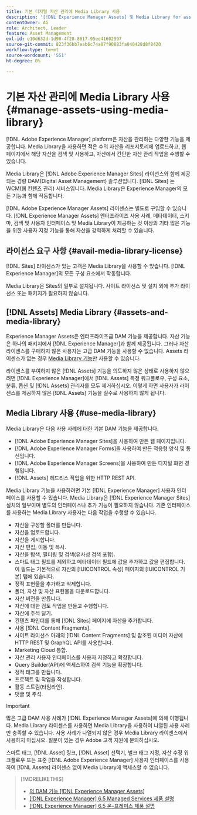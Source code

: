 ```yaml
---
title: 기본 디지털 자산 관리에 Media Library 사용
description: '[!DNL Experience Manager Assets] 및 Media Library for asset management를 참조하십시오.'
contentOwner: AG
role: Architect, Leader
feature: Asset Management
exl-id: e10d632d-1d90-4f28-8617-95ee41602997
source-git-commit: 823f36bb7eab6c74a07f90883fa040428d8f8420
workflow-type: tm+mt
source-wordcount: '551'
ht-degree: 0%

---
```



# 기본 자산 관리에 Media Library 사용 {#manage-assets-using-media-library}

[!DNL Adobe Experience Manager] platform은 자산을 관리하는 다양한 기능을 제공합니다. Media Library을 사용하면 적은 수의 자산을 리포지토리에 업로드하고, 웹 페이지에서 해당 자산을 검색 및 사용하고, 자산에서 간단한 자산 관리 작업을 수행할 수 있습니다.

Media Library은 [!DNL Adobe Experience Manager Sites] 라이선스와 함께 제공되는 경량 DAM(Digital Asset Management) 솔루션입니다. [!DNL Sites] 는 WCM(웹 컨텐츠 관리) 서비스입니다. Media Library은 Experience Manager의 모든 기능과 함께 작동합니다.

[!DNL Adobe Experience Manager Assets] 라이센스는 별도로 구입할 수 있습니다. [!DNL Experience Manager Assets] 엔터프라이즈 사용 사례, 메타데이터, 스키마, 검색 및 사용자 인터페이스 및 Media Library이 제공하는 것 이상의 기타 많은 기능을 위한 사용자 지정 기능을 통해 자산을 강력하게 처리할 수 있습니다.

## 라이선스 요구 사항 {#avail-media-library-license}

[!DNL Sites] 라이센스가 있는 고객은 Media Library을 사용할 수 있습니다. [!DNL Experience Manager]의 모든 구성 요소에서 작동합니다.

Media Library은 Sites의 일부로 설치됩니다. 사이트 라이선스 및 설치 외에 추가 라이선스 또는 패키지가 필요하지 않습니다.

## [!DNL Assets] Media Library {#assets-and-media-library}

Experience Manager Assets은 엔터프라이즈급 DAM 기능을 제공합니다. 자산 기능은 하나의 패키지에서 [!DNL Experience Manager]과 함께 제공됩니다. 그러나 자산 라이센스를 구매하지 않은 사용자는 고급 DAM 기능을 사용할 수 없습니다. Assets 라이센스가 없는 경우 [Media Library 기능](#use-media-library)만 사용할 수 있습니다.

라이센스를 부여하지 않은 [!DNL Assets] 기능을 의도하지 않은 상태로 사용하지 않으려면 [!DNL Experience Manager]에서 [!DNL Assets] 특정 워크플로우, 구성 요소, 분류, 옵션 및 [!DNL Assets] 관리자를 모두 제거하십시오. 이렇게 하면 사용자가 라이센스를 제공하지 않은 [!DNL Assets] 기능을 실수로 사용하지 않게 됩니다.

## Media Library 사용 {#use-media-library}

Media Library은 다음 사용 사례에 대한 기본 DAM 기능을 제공합니다.

* [!DNL Adobe Experience Manager Sites]을 사용하여 만든 웹 페이지입니다.
* [!DNL Adobe Experience Manager Forms]을 사용하여 만든 적응형 양식 및 통신입니다.
* [!DNL Adobe Experience Manager Screens]을 사용하여 만든 디지털 화면 경험입니다.
* [!DNL Assets] 헤드리스 작업을 위한 HTTP REST API.

<!--
 TBD: Remove this after confirmation. May need to merge this list with the list provided by PMs.
* Static renditions

-->

Media Library 기능을 사용하려면 기본 [!DNL Experience Manager] 사용자 인터페이스를 사용할 수 있습니다. Media Library은 [!DNL Experience Manager Sites] 설치의 일부이며 별도의 인터페이스나 추가 기능이 필요하지 않습니다. 기존 인터페이스를 사용하는 Media Library 사용자는 다음 작업을 수행할 수 있습니다.

* 자산을 구성할 폴더를 만듭니다.
* 자산을 업로드합니다.
* 자산을 게시합니다.
* 자산 편집, 이동 및 복사.
* 자산을 탐색, 필터링 및 검색(유사성 검색 포함).
* 스마트 태그 필드를 제외하고 메타데이터 필드에 값을 추가하고 값을 편집합니다. 이 필드는 기본적으로 자산의 [!UICONTROL 속성] 페이지의 [!UICONTROL 기본] 탭에 있습니다.
* 정적 표현물을 추가하고 삭제합니다.
* 폴더, 자산 및 자산 표현물을 다운로드합니다.
* 자산 버전을 만듭니다.
* 자산에 대한 검토 작업을 만들고 수행합니다.
* 자산에 주석 달기.
* 컨텐츠 파인더를 통해 [!DNL Sites] 페이지에 자산을 추가합니다.
* 사용 [!DNL Content Fragments].
* 사이트 라이선스 아래의 [!DNL Content Fragments] 및 참조된 미디어 자산에 HTTP REST 및 GraphQL API를 사용합니다.
* Marketing Cloud 통합.
* 자산 관리 사용자 인터페이스를 사용자 지정하고 확장합니다.
* Query Builder(API)에 액세스하여 검색 기능을 확장합니다.
* 정적 태그를 만듭니다.
* 프로젝트 및 작업을 작성합니다.
* 활동 스트림(타임라인).
* 댓글 및 주석.

<!-- TBD: Define exactly which basic Assets workflow are available for use with Media Library?

As per PM, we must avoid stating such a list, as we don't have a list that makes sense in Cloud Service.
-->

>[!IMPORTANT]
>
>많은 고급 DAM 사용 사례가 [!DNL Experience Manager Assets]에 의해 이행됩니다. Media Library 라이센스를 사용하면 Media Library을 사용하여 나열된 사용 사례만 충족할 수 있습니다. 사용 사례가 나열되지 않은 경우 Media Library 라이센스에서 사용하지 마십시오. 질문이 있는 경우 Adobe 고객 지원에 문의하십시오.

스마트 태그, [!DNL Asset] 링크, [!DNL Asset] 선택기, 벌크 태그 지정, 자산 수정 워크플로우 또는 표준 [!DNL Adobe Experience Manager] 사용자 인터페이스를 사용하여 [!DNL Assets] 라이센스 없이 Media Library에 액세스할 수 없습니다.

<!-- TBD: Add a CTA - how to contact Adobe for queries. -->

>[!MORELIKETHIS]
>
>* [의 DAM 기능 [!DNL Experience Manager Assets]](https://experienceleague.adobe.com/docs/experience-manager-65/assets/home.html)
>* [[!DNL Experience Manager] 6.5 Managed Services 제품 설명](https://helpx.adobe.com/legal/product-descriptions/adobe-experience-manager-managed-services.html)
>* [[!DNL Experience Manager] 6.5 온-프레미스 제품 설명](https://helpx.adobe.com/legal/product-descriptions/adobe-experience-manager-on-premise.html)

